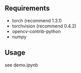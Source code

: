 ## Requirements
- torch (recommend 1.3.1)
- torchvision (recommend 0.4.2)
- opencv-contrib-python
- numpy
## Usage
see demo.ipynb
